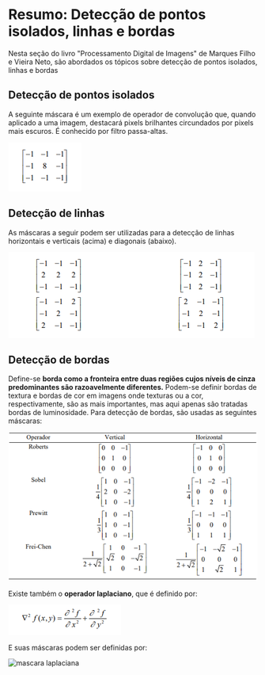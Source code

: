 # **Resumo: Detecção de pontos isolados, linhas e bordas**

Nesta seção do livro "Processamento Digital de Imagens" de Marques Filho e Vieira Neto, são abordados os tópicos sobre detecção de pontos isolados, linhas e bordas 

## **Detecção de pontos isolados**

A seguinte máscara é um exemplo de operador de convolução que, quando aplicado a uma imagem, destacará pixels brilhantes circundados por pixels mais escuros. É conhecido por filtro passa-altas.

![filtro](./assets/passa-altas.png)

## **Detecção de linhas**

As máscaras a seguir podem ser utilizadas para a detecção de linhas horizontais e verticais (acima) e diagonais (abaixo).

![filtro 2](./assets/detecta-linhas.png)

## **Detecção de bordas**

Define-se **borda como a fronteira entre duas regiões cujos níveis de cinza predominantes são razoavelmente diferentes.** Podem-se definir bordas de textura e bordas de cor em imagens onde texturas ou a cor, respectivamente, são as mais importantes, mas aqui apenas são tratadas bordas de luminosidade. Para detecção de bordas, são usadas as seguintes máscaras:

![filtro 3](./assets/detecta-bordas.png)

Existe também o **operador laplaciano**, que é definido por:

![operador laplaciano](./assets/laplaciano.png)

E suas máscaras podem ser definidas por:

![mascara laplaciana](./assets/laplaciano-máscara.png)
